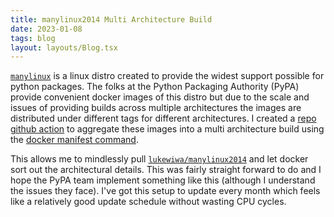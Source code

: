 ```yaml
---
title: manylinux2014 Multi Architecture Build
date: 2023-01-08
tags: blog
layout: layouts/Blog.tsx
---
```


[`manylinux`](https://github.com/pypa/manylinux) is a linux distro created to provide the widest support possible for python packages. The folks at the Python Packaging Authority (PyPA) provide convenient docker images of this distro but due to the scale and issues of providing builds across multiple architectures the images are distributed under different tags for different architectures. I created a [repo github action](https://github.com/lukewiwa/manylinux2014) to aggregate these images into a multi architecture build using the [docker manifest command](https://www.docker.com/blog/multi-arch-build-and-images-the-simple-way/).

<!--more-->

This allows me to mindlessly pull [`lukewiwa/manylinux2014`](https://hub.docker.com/r/lukewiwa/manylinux2014) and let docker sort out the architectural details. This was fairly straight forward to do and I hope the PyPA team implement something like this (although I understand the issues they face). I've got this setup to update every month which feels like a relatively good update schedule without wasting CPU cycles.
